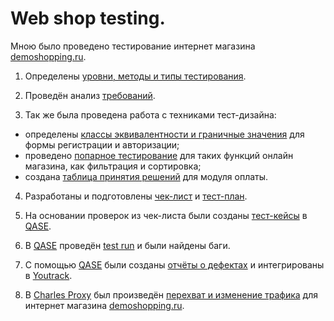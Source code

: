 # Web shop testing. 

Мною было проведено тестирование интернет магазина [demoshopping.ru](https://qa.demoshopping.ru/).

1. Определены [уровни, методы и типы тестирования](https://docs.google.com/spreadsheets/d/1OUiW3km3atwYIP3jFO4zPA4BtNVNc4dAJBgcp9PXJYQ/edit?gid=1647196050#gid=1647196050).

2. Проведён анализ [требований](https://docs.google.com/spreadsheets/d/1tmvreqk9z-lSwHFnq6oz3elbzMpxsljPDxipw6ACQvw/edit?gid=0#gid=0).

3. Так же была проведена работа с техниками тест-дизайна:
  + определены [классы эквивалентности и граничные значения](https://docs.google.com/spreadsheets/d/1bo20AuFqmYadSxW6-sPxSbW4DZkLs7Iyg1SjeXzWSkI/edit?gid=0#gid=0) для формы регистрации и авторизации;
  + проведено [попарное тестирование](https://docs.google.com/spreadsheets/d/1pqTKGMo_-VQW-ciSTHfk8OFqoAZXd1uBnE0VYViuUgg/edit?gid=0#gid=0) для таких функций онлайн магазина, как фильтрация и сортировка;
  + создана [таблица принятия решений](https://docs.google.com/spreadsheets/d/1iIymDXrQ5OYpD9Nyps-FVI0I85Iok1n4NkyHkCxwvlg/edit?gid=0#gid=0) для модуля оплаты.

4. Разработаны и подготовлены [чек-лист](https://docs.google.com/spreadsheets/d/17W5g5oK-Hzl1iAi0jCpa5mRENeqegoaJXFHTFhqR2OY/edit?gid=0#gid=0) и  [тест-план](https://docs.google.com/spreadsheets/d/1YkU7ycE4CmD7Opr1Qh8df2hCElCWwFnpej3fx031A6g/edit?gid=0#gid=0).

5. На основании проверок из чек-листа были созданы [тест-кейсы](https://github.com/ElenaKarpushina/Web/blob/main/Тест-кейсы.pdf) в [QASE](https://qase.io/).

6. В [QASE](https://qase.io/) проведён [test run](https://github.com/ElenaKarpushina/Web/blob/main/Тестовый%20прогон.pdf) и были найдены баги.

7. С помощью [QASE](https://qase.io/) были созданы [отчёты о дефектах](https://github.com/ElenaKarpushina/Web/blob/main/%D0%9E%D1%82%D1%87%D1%91%D1%82%D1%8B%20%D0%BE%20%D0%B4%D0%B5%D1%84%D0%B5%D0%BA%D1%82%D0%B0%D1%85.xlsx) и интегрированы в [Youtrack](https://www.jetbrains.com/youtrack/).

8. В [Charles Proxy](https://www.charlesproxy.com/) был произведён [перехват и изменение трафика](https://github.com/ElenaKarpushina/Web/commit/1ab399fea998a199dbec79e52aebb9ad49372bfb) для интернет магазина [demoshopping.ru](https://qa.demoshopping.ru/).
